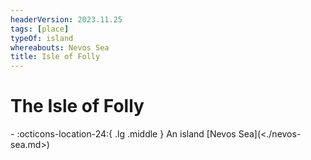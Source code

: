 ```yaml
---
headerVersion: 2023.11.25
tags: [place]
typeOf: island
whereabouts: Nevos Sea
title: Isle of Folly
---
```

# The Isle of Folly
<div class="grid cards ext-narrow-margin ext-one-column" markdown>
-    :octicons-location-24:{ .lg .middle } An island [Nevos Sea](<./nevos-sea.md>)  
</div>


